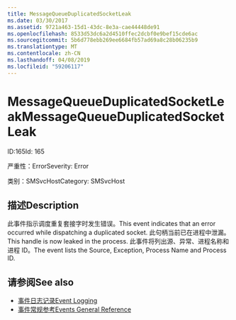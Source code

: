 ```yaml
---
title: MessageQueueDuplicatedSocketLeak
ms.date: 03/30/2017
ms.assetid: 9721a463-15d1-43dc-8e3a-cae44448de91
ms.openlocfilehash: 8533d53dc6a2d4510ffec2dcbf0e9bef15cde6ac
ms.sourcegitcommit: 5b6d778ebb269ee6684fb57ad69a8c28b06235b9
ms.translationtype: MT
ms.contentlocale: zh-CN
ms.lasthandoff: 04/08/2019
ms.locfileid: "59206117"
---
```

# <a name="messagequeueduplicatedsocketleak"></a><span data-ttu-id="4f93a-102">MessageQueueDuplicatedSocketLeak</span><span class="sxs-lookup"><span data-stu-id="4f93a-102">MessageQueueDuplicatedSocketLeak</span></span>
<span data-ttu-id="4f93a-103">ID:165</span><span class="sxs-lookup"><span data-stu-id="4f93a-103">Id: 165</span></span>  
  
 <span data-ttu-id="4f93a-104">严重性：Error</span><span class="sxs-lookup"><span data-stu-id="4f93a-104">Severity: Error</span></span>  
  
 <span data-ttu-id="4f93a-105">类别：SMSvcHost</span><span class="sxs-lookup"><span data-stu-id="4f93a-105">Category: SMSvcHost</span></span>  
  
## <a name="description"></a><span data-ttu-id="4f93a-106">描述</span><span class="sxs-lookup"><span data-stu-id="4f93a-106">Description</span></span>  
 <span data-ttu-id="4f93a-107">此事件指示调度重复套接字时发生错误。</span><span class="sxs-lookup"><span data-stu-id="4f93a-107">This event indicates that an error occurred while dispatching a duplicated socket.</span></span> <span data-ttu-id="4f93a-108">此句柄当前已在进程中泄漏。</span><span class="sxs-lookup"><span data-stu-id="4f93a-108">This handle is now leaked in the process.</span></span> <span data-ttu-id="4f93a-109">此事件将列出源、异常、进程名称和进程 ID。</span><span class="sxs-lookup"><span data-stu-id="4f93a-109">The event lists the Source, Exception, Process Name and Process ID.</span></span>  
  
## <a name="see-also"></a><span data-ttu-id="4f93a-110">请参阅</span><span class="sxs-lookup"><span data-stu-id="4f93a-110">See also</span></span>

- [<span data-ttu-id="4f93a-111">事件日志记录</span><span class="sxs-lookup"><span data-stu-id="4f93a-111">Event Logging</span></span>](../../../../../docs/framework/wcf/diagnostics/event-logging/index.md)
- [<span data-ttu-id="4f93a-112">事件常规参考</span><span class="sxs-lookup"><span data-stu-id="4f93a-112">Events General Reference</span></span>](../../../../../docs/framework/wcf/diagnostics/event-logging/events-general-reference.md)
